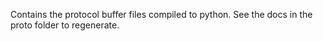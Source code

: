 Contains the protocol buffer files compiled to python.
See the docs in the proto folder to regenerate.
